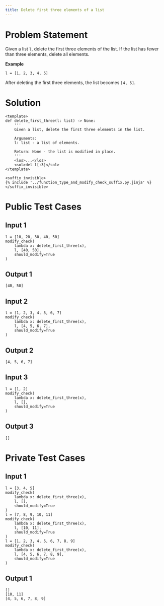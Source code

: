 ```yaml
---
title: Delete first three elements of a list
---
```


# Problem Statement

Given a list `l`, delete the first three elements of the list. If the list has fewer than three elements, delete all elements.

**Example**
```
l = [1, 2, 3, 4, 5]
```
After deleting the first three elements, the list becomes `[4, 5]`.

# Solution

```py3 test.py -r 'python test.py'
<template>
def delete_first_three(l: list) -> None:
    '''
    Given a list, delete the first three elements in the list.

    Arguments:
    l: list - a list of elements.

    Return: None - the list is modified in place.
    '''
    <los>...</los>
    <sol>del l[:3]</sol>
</template>

<suffix_invisible>
{% include '../function_type_and_modify_check_suffix.py.jinja' %}
</suffix_invisible>
```

# Public Test Cases

## Input 1

```
l = [10, 20, 30, 40, 50]
modify_check(
    lambda x: delete_first_three(x),
    l, [40, 50],
    should_modify=True
)
```

## Output 1

```
[40, 50]
```

## Input 2

```
l = [1, 2, 3, 4, 5, 6, 7]
modify_check(
    lambda x: delete_first_three(x),
    l, [4, 5, 6, 7],
    should_modify=True
)
```

## Output 2

```
[4, 5, 6, 7]
```

## Input 3

```
l = [1, 2]
modify_check(
    lambda x: delete_first_three(x),
    l, [],
    should_modify=True
)
```

## Output 3

```
[]
```

# Private Test Cases

## Input 1

```
l = [3, 4, 5]
modify_check(
    lambda x: delete_first_three(x),
    l, [],
    should_modify=True
)
l = [7, 8, 9, 10, 11]
modify_check(
    lambda x: delete_first_three(x),
    l, [10, 11],
    should_modify=True
)
l = [1, 2, 3, 4, 5, 6, 7, 8, 9]
modify_check(
    lambda x: delete_first_three(x),
    l, [4, 5, 6, 7, 8, 9],
    should_modify=True
)
```

## Output 1

```
[]
[10, 11]
[4, 5, 6, 7, 8, 9]
```
